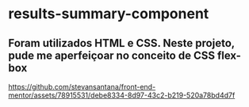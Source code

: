 # results-summary-component
## Foram utilizados HTML e CSS. Neste projeto, pude me aperfeiçoar no conceito de CSS flex-box

https://github.com/stevansantana/front-end-mentor/assets/78915531/debe8334-8d97-43c2-b219-520a78bd4d7f

